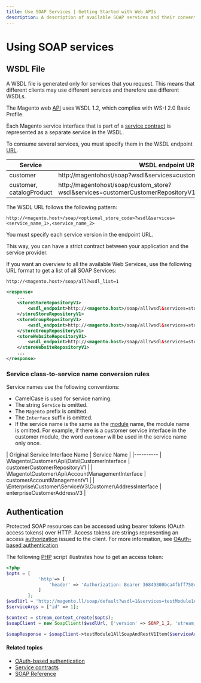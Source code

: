```yaml
---
title: Use SOAP Services | Getting Started with Web APIs
description: A description of available SOAP services and their conventions
---
```


# Using SOAP services

## WSDL File

A WSDL file is generated only for services that you request. This means that different clients may use different services and therefore use different WSDLs.

The Magento web [API](https://glossary.magento.com/api) uses WSDL 1.2, which complies with WS-I 2.0 Basic Profile.

Each Magento service interface that is part of a [service contract](https://glossary.magento.com/service-contract) is represented as a separate service in the WSDL.

To consume several services, you must specify them in the WSDL endpoint [URL](https://glossary.magento.com/url).

| Service | WSDL endpoint URL | Available services |
| --------- | ---------- | ------------------------------------------ |
| customer | http://magentohost/soap?wsdl&services=customerCustomerRepositoryV1 | \Magento\Customer\Api\Data\CustomerInterface |
| customer, catalogProduct | http://magentohost/soap/custom_store?wsdl&services=customerCustomerRepositoryV1,catalogProductRepositoryV1 | \Magento\Customer\Api\Data\CustomerInterface, \Magento\Catalog\Api\Data\ProductInterface |

The WSDL URL follows the following pattern:

`http://<magento.host>/soap/<optional_store_code>?wsdl&services=<service_name_1>,<service_name_2>`

You must specify each service version in the endpoint URL.

This way, you can have a strict contract between your application and the service provider.

If you want an overview to all the available Web Services, use the following URL format to get a list of all SOAP Services:

`http://<magento.host>/soap/all?wsdl_list=1`

```xml
<response>
    ...
    <storeStoreRepositoryV1>
        <wsdl_endpoint>http://<magento.host>/soap/all?wsdl&services=storeStoreRepositoryV1</wsdl_endpoint>
    </storeStoreRepositoryV1>
    <storeGroupRepositoryV1>
        <wsdl_endpoint>http://<magento.host>/soap/all?wsdl&services=storeGroupRepositoryV1</wsdl_endpoint>
    </storeGroupRepositoryV1>
    <storeWebsiteRepositoryV1>
        <wsdl_endpoint>http://<magento.host>/soap/all?wsdl&services=storeWebsiteRepositoryV1</wsdl_endpoint>
    </storeWebsiteRepositoryV1>
    ...
</response>
```

### Service class-to-service name conversion rules

Service names use the following conventions:

*  CamelCase is used for service naming.
*  The string `Service` is omitted.
*  The `Magento` prefix is omitted.
*  The `Interface` suffix is omitted.
*  If the service name is the same as the [module](https://glossary.magento.com/module) name, the module name is omitted. For example, if there is a customer service interface in the customer module, the word `customer` will be used in the service name only once.

| Original Service Interface Name | Service Name |
|----------
| \Magento\Customer\Api\Data\CustomerInterface | customerCustomerRepositoryV1 |
| \Magento\Customer\Api\AccountManagementInterface | customerAccountManagementV1 |
| \Enterprise\Customer\Service\V3\Customer\AddressInterface | enterpriseCustomerAddressV3 |

## Authentication

Protected SOAP resources can be accessed using bearer tokens (OAuth access tokens) over HTTP. Access tokens are strings representing an access [authorization](https://glossary.magento.com/authorization) issued to the client. For more information, see [OAuth-based authentication](./authentication/gs-authentication-oauth/)

The following [PHP](https://glossary.magento.com/php) script illustrates how to get an access token:

```php
<?php
$opts = [
            'http'=> [
                'header' => 'Authorization: Bearer 36849300bca4fbff758d93a3379f1b8e'
            ]
        ];
$wsdlUrl = 'http://magento.ll/soap/default?wsdl=1&services=testModule1AllSoapAndRestV1';
$serviceArgs = ["id" => 1];

$context = stream_context_create($opts);
$soapClient = new SoapClient($wsdlUrl, ['version' => SOAP_1_2, 'stream_context' => $context]);

$soapResponse = $soapClient->testModule1AllSoapAndRestV1Item($serviceArgs); ?>
```

#### Related topics

*  [OAuth-based authentication](./authentication/gs-authentication-oauth/)
*  [Service contracts](https://devdocs.magento.com/guides/v2.4/extension-dev-guide/service-contracts/service-contracts.html)
*  [SOAP Reference](https://devdocs.magento.com/guides/v2.4/soap/bk-soap.html)
